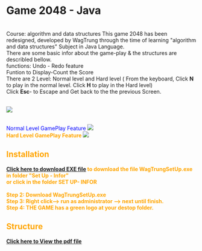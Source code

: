 # <h1>Game 2048 - Java</h1> 

<br> Course: algorithm and data structures
This game 2048 has been redesigned, developed by WagTrung through the time of learning "algorithm and data structures" Subject in Java Language.
<br> There are some basic infor about the game-play & the structures are describled bellow.
<br> functions: Undo - Redo feature
<br> Funtion to Display-Count the Score
<br> There are 2 Level: Normal level and Hard level ( From the keyboard, Click <b>N</b> to play in the normal level. 
Click <b>H</b> to play in the Hard level)
<br> Click <b>Esc</b>- to Escape and Get back to the the previous Screen.
<br>
<br>

<img src="https://www.upsieutoc.com/images/2020/06/12/Screenshot-855.png"  style="max-width:100%;">

<br> <span style="color: blue" > Normal Level GamePlay Feature <span>
<img src="https://www.upsieutoc.com/images/2020/06/12/Screenshot-856.png"  style="max-width:100%;">
<br> <b style="color: Orange"> Hard Level GamePlay Feature <b>
<img src="https://www.upsieutoc.com/images/2020/06/12/Screenshot-857.png"  style="max-width:100%;">

## Installation

 [Click here to download EXE file](https://github.com/wagtrung/2048inJava/blob/master/SET%20UP-%20INFOR/WagTrung%20setup.exe) to download the file WagTrungSetUp.exe in folder "Set Up - Infor"
<br>
or click in the folder <b> SET UP- INFOR </b><br> <br>
Step 2: Download WagTrungSetUp.exe<br>
Step 3: Right click--> run as administrator --> next until finish. <br>
Step 4: THE GAME has a green logo at your destop folder.<br>

## Structure

 [Click here to View the pdf file](https://github.com/wagtrung/2048inJava/tree/master/SET%20UP-%20INFOR/slide-doucument-guild)
